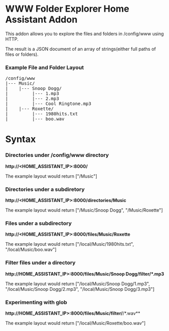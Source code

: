 # WWW Folder Explorer Home Assistant Addon

This addon allows you to explore the files and folders in /config/www using HTTP. 

The result is a JSON document of an array of strings(either full paths of files or folders).

### Example File and Folder Layout
<pre>
/config/www
|--- Music/
|    |--- Snoop Dogg/
|         |--- 1.mp3
|         |--- 2.mp3
|         |--- Cool Ringtone.mp3    
|    |--- Roxette/
|         |--- 1980hits.txt
|         |--- boo.wav
</pre>


# Syntax

### Directories under /config/www directory

**http://<HOME_ASSISTANT_IP>:8000/**

The example layout would return ["/Music"]


### Directories under a subdiretory


**http://<HOME_ASSISTANT_IP>:8000/directories/Music**

The example layout would return ["/Music/Snoop Dogg", "/Music/Roxette"]

### Files under a subdirectory

**http://<HOME_ASSISTANT_IP>:8000/files/Music/Roxette**

The example layout would return ["/local/Music/1980hits.txt", "/local/Music/boo.wav"]

### Filter files under a directory

**http://HOME_ASSISTANT_IP>:8000/files/Music/Snoop Dogg/filter/*.mp3**

The example layout would return ["/local/Music/Snoop Dogg/1.mp3", "/local/Music/Snoop Dogg/2.mp3", "/local/Music/Snoop Dogg/3.mp3"]

### Experimenting with glob

**http://HOME_ASSISTANT_IP>:8000/files/Music/filter/**/*.wav**

The example layout would return ["/local/Music/Roxette/boo.wav"]








